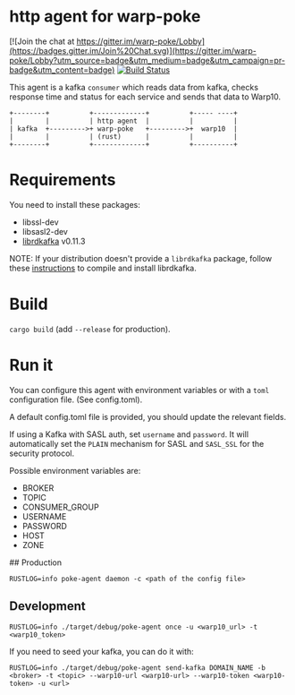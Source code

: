 # http agent for warp-poke

[![Join the chat at https://gitter.im/warp-poke/Lobby](https://badges.gitter.im/Join%20Chat.svg)](https://gitter.im/warp-poke/Lobby?utm_source=badge&utm_medium=badge&utm_campaign=pr-badge&utm_content=badge)
[![Build Status](https://travis-ci.org/warp-poke/http-rust-agent.svg?branch=master)](https://travis-ci.org/warp-poke/http-rust-agent)

This agent is a kafka `consumer` which reads data from kafka, checks response time and status for each service and sends that data to Warp10.

```
+--------+          +-------------+          +----- ----+
|        |          | http agent  |          |          |
| kafka  +--------->+ warp-poke   +--------->+  warp10  |
|        |          | (rust)      |          |          |
+--------+          +-------------+          +----------+
```

# Requirements

You need to install these packages:

- libssl-dev
- libsasl2-dev
- [librdkafka](https://github.com/edenhill/librdkafka) v0.11.3

NOTE: If your distribution doesn't provide a `librdkafka` package, follow these [instructions](https://github.com/edenhill/librdkafka#building) to compile and install librdkafka.

# Build

`cargo build` (add `--release` for production).

# Run it

You can configure this agent with environment variables or with a `toml` configuration file. (See config.toml).

A default config.toml file is provided, you should update the relevant fields.

If using a Kafka with SASL auth, set `username` and `password`. It will
automatically set the `PLAIN` mechanism for SASL and `SASL_SSL` for the
security protocol.

Possible environment variables are:

- BROKER
- TOPIC
- CONSUMER_GROUP
- USERNAME
- PASSWORD
- HOST
- ZONE

## Production

`RUSTLOG=info poke-agent daemon -c <path of the config file>`

## Development

`RUSTLOG=info ./target/debug/poke-agent once -u <warp10_url> -t <warp10_token>`

If you need to seed your kafka, you can do it with:

`RUSTLOG=info ./target/debug/poke-agent send-kafka DOMAIN_NAME -b <broker> -t <topic> --warp10-url <warp10-url> --warp10-token <warp10-token> -u <url>`

